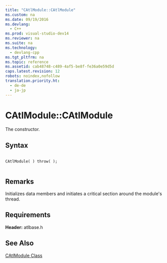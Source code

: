 ```yaml
---
title: "CAtlModule::CAtlModule"
ms.custom: na
ms.date: 09/19/2016
ms.devlang: 
  - C++
ms.prod: visual-studio-dev14
ms.reviewer: na
ms.suite: na
ms.technology: 
  - devlang-cpp
ms.tgt_pltfrm: na
ms.topic: reference
ms.assetid: cab48748-c489-4af5-be8f-fe36a0e59d5d
caps.latest.revision: 12
robots: noindex,nofollow
translation.priority.ht: 
  - de-de
  - ja-jp
---
```

# CAtlModule::CAtlModule
The constructor.  
  
## Syntax  
  
```  
  
CAtlModule( ) throw( );  
  
```  
  
## Remarks  
 Initializes data members and initiates a critical section around the module's thread.  
  
## Requirements  
 **Header:** atlbase.h  
  
## See Also  
 [CAtlModule Class](../vs140/CAtlModule-Class.md)